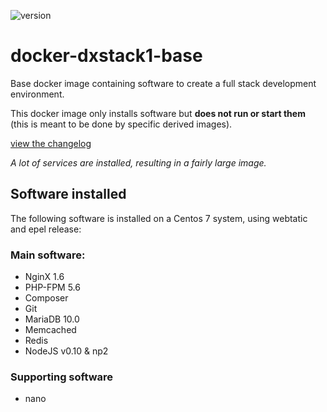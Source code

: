 ![version](https://img.shields.io/badge/version-v1.5--dev-orange.svg)

# docker-dxstack1-base



Base docker image containing software to create a full stack development environment.

This docker image only installs software but **does not run or start them** (this is meant to be done by specific derived images).

[view the changelog](doc/changelog.md)

*A lot of services are installed, resulting in a fairly large image.*



## Software installed

The following software is installed on a Centos 7 system, using webtatic and epel release:

### Main software:

* NginX 1.6
* PHP-FPM 5.6
* Composer
* Git
* MariaDB 10.0
* Memcached
* Redis
* NodeJS v0.10 & np2

### Supporting software

* nano

